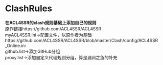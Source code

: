 # ClashRules
**在ACL4SSR的clash规则基础上添加自己的规则**  
原作链接https://github.com/ACL4SSR/ACL4SSR  
myACL4SSR.ini->配置文件，以原作者为基础https://github.com/ACL4SSR/ACL4SSR/blob/master/Clash/config/ACL4SSR_Online.ini  
github.list->添加GitHub分组  
proxy.list->添加自定义代理规则分组，算是漏网之鱼的补充  
